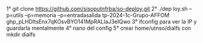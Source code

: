 
1° git clone https://github.com/sisoputnfrba/so-deploy.git
2° ./dep	loy.sh –p=utils –p=memoria –p=entradasalida tp-2024-1c-Grupo-AFFOM
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
3° ifconfig para ver la IP y guardarla mentalmente
4° nano del config
5° crear home/utnso/dialfs con mkdir dialfs
